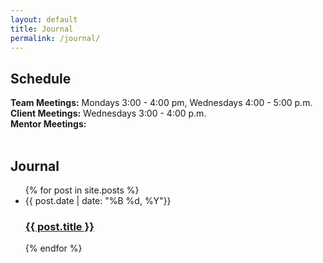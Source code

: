 ```yaml
---
layout: default
title: Journal
permalink: /journal/
---
```

<h2>Schedule</h2>
<b>Team Meetings:</b> Mondays 3:00 - 4:00 pm, Wednesdays 4:00 - 5:00 p.m.<br>
<b>Client Meetings:</b> Wednesdays 3:00 - 4:00 p.m.<br>
<b>Mentor Meetings:</b> <br>
<br>

<h2>Journal</h2>
<ul class="post-list">
  {% for post in site.posts %}
    <li>
      <span class="post-meta">{{ post.date | date: "%B %d, %Y"}}</span>
      <h3>
        <a href="{{site.baseurl}}{{ post.url }}">{{ post.title }}</a>
      </h3>
    </li>
  {% endfor %}
</ul>
